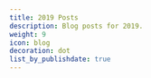 ```yaml
---
title: 2019 Posts
description: Blog posts for 2019.
weight: 9
icon: blog
decoration: dot
list_by_publishdate: true
---
```

